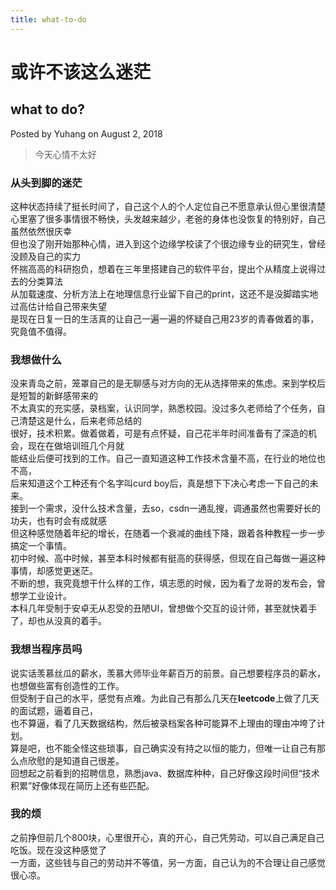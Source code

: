 ```yaml
---
title: what-to-do
---
```


# 或许不该这么迷茫

## what to do?

Posted by Yuhang on August 2, 2018

> 今天心情不太好

### 从头到脚的迷茫[](https://miaoko32.github.io/2018/08/02/what-to-do/#%E4%BB%8E%E5%A4%B4%E5%88%B0%E8%84%9A%E7%9A%84%E8%BF%B7%E8%8C%AB)

这种状态持续了挺长时间了，自己这个人的个人定位自己不愿意承认但心里很清楚  
心里塞了很多事情很不畅快，头发越来越少，老爸的身体也没恢复的特别好，自己虽然依然很庆幸  
但也没了刚开始那种心情，进入到这个边缘学校读了个很边缘专业的研究生，曾经没顾及自己的实力  
怀揣高高的科研抱负，想着在三年里搭建自己的软件平台，提出个从精度上说得过去的分类算法  
从加载速度、分析方法上在地理信息行业留下自己的print，这还不是没脚踏实地过高估计给自己带来失望  
是现在日复一日的生活真的让自己一遍一遍的怀疑自己用23岁的青春做着的事，究竟值不值得。  

### 我想做什么[](https://miaoko32.github.io/2018/08/02/what-to-do/#%E6%88%91%E6%83%B3%E5%81%9A%E4%BB%80%E4%B9%88)

没来青岛之前，笼罩自己的是无聊感与对方向的无从选择带来的焦虑。来到学校后是短暂的新鲜感带来的  
不太真实的充实感，录档案，认识同学，熟悉校园。没过多久老师给了个任务，自己清楚这是什么，后来老师总结的  
很好，技术积累。做着做着，可是有点怀疑，自己花半年时间准备有了深造的机会，现在在做培训班几个月就  
能结业后便可找到的工作。自己一直知道这种工作技术含量不高，在行业的地位也不高，  
后来知道这个工种还有个名字叫curd boy后，真是想下下决心考虑一下自己的未来。  
接到一个需求，没什么技术含量，去so，csdn一通乱搜，调通虽然也需要好长的功夫，也有时会有成就感  
但这种感觉随着年纪的增长，在随着一个衰减的曲线下降，跟着各种教程一步一步搞定一个事情。  
初中时候、高中时候，甚至本科时候都有挺高的获得感，但现在自己每做一遍这种事情，却感觉更迷茫。  
不断的想，我究竟想干什么样的工作，填志愿的时候，因为看了龙哥的发布会，曾想学工业设计。  
本科几年受制于安卓无从忍受的丑陋UI，曾想做个交互的设计师，甚至就快着手了，却也从没真的着手。  

### 我想当程序员吗[](https://miaoko32.github.io/2018/08/02/what-to-do/#%E6%88%91%E6%83%B3%E5%BD%93%E7%A8%8B%E5%BA%8F%E5%91%98%E5%90%97)

说实话羡慕丝瓜的薪水，羡慕大师毕业年薪百万的前景。自己想要程序员的薪水，也想做些富有创造性的工作。  
但受制于自己的水平，感觉有点难。为此自己有那么几天在**leetcode**上做了几天的面试题，逼着自己，  
也不算逼，看了几天数据结构，然后被录档案各种可能算不上理由的理由冲垮了计划。  
算是吧，也不能全怪这些琐事，自己确实没有持之以恒的能力，但唯一让自己有那么点欣慰的是知道自己很差。  
回想起之前看到的招聘信息，熟悉java、数据库种种，自己好像这段时间但“技术积累”好像体现在简历上还有些匹配。  

### 我的烦[](https://miaoko32.github.io/2018/08/02/what-to-do/#%E6%88%91%E7%9A%84%E7%83%A6)

之前挣但前几个800块，心里很开心，真的开心，自己凭劳动，可以自己满足自己吃饭。现在没这种感觉了  
一方面，这些钱与自己的劳动并不等值，另一方面，自己认为的不合理让自己感觉很心凉。
